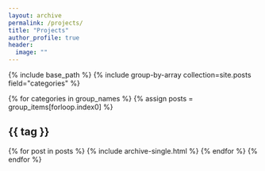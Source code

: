 ```yaml
---
layout: archive
permalink: /projects/
title: "Projects"
author_profile: true
header:
  image: ""
---
```


{% include base_path %}
{% include group-by-array collection=site.posts field="categories" %}

{% for categories in group_names %}
  {% assign posts = group_items[forloop.index0] %}
  <h2 id="{{ categories | slugify }}" class="archive__subtitle">{{ tag }}</h2>
  {% for post in posts %}
    {% include archive-single.html %}
  {% endfor %}
{% endfor %}
